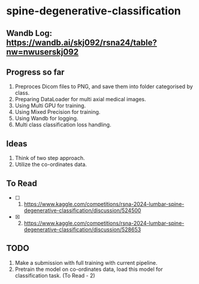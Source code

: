 # spine-degenerative-classification

## Wandb Log: https://wandb.ai/skj092/rsna24/table?nw=nwuserskj092



## Progress so far

1. Preproces Dicom files to PNG, and save them into folder categorised by class.
2. Preparing DataLoader for multi axial medical images.
3. Using Multi GPU for training.
4. Using Mixed Precision for training.
5. Using Wandb for logging.
6. Multi class classification loss handling.

## Ideas
1. Think of two step approach.
2. Utilize the co-ordinates data.


## To Read

- [ ] 1. https://www.kaggle.com/competitions/rsna-2024-lumbar-spine-degenerative-classification/discussion/524500
- [x] 2. https://www.kaggle.com/competitions/rsna-2024-lumbar-spine-degenerative-classification/discussion/528653

## TODO
1. Make a submission with full training with current pipeline.
2. Pretrain the model on co-ordinates data, load this model for classification task. (To Read - 2)
